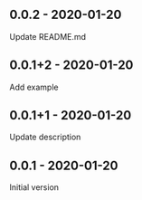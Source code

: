## 0.0.2 - 2020-01-20

Update README.md


## 0.0.1+2 - 2020-01-20

Add example

## 0.0.1+1 - 2020-01-20

Update description

## 0.0.1 - 2020-01-20

Initial version